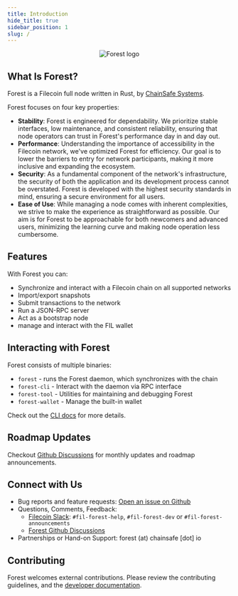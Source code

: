 ```yaml
---
title: Introduction
hide_title: true
sidebar_position: 1
slug: /
---
```


<p align="center">
  <img src="/img/logo-with-text.png" alt="Forest logo"/>
</p>

## What Is Forest?

Forest is a Filecoin full node written in Rust, by [ChainSafe Systems](https://chainsafe.io).

Forest focuses on four key properties:

- **Stability**: Forest is engineered for dependability. We prioritize stable interfaces, low maintenance, and consistent reliability, ensuring that node operators can trust in Forest's performance day in and day out.
- **Performance**: Understanding the importance of accessibility in the Filecoin network, we've optimized Forest for efficiency. Our goal is to lower the barriers to entry for network participants, making it more inclusive and expanding the ecosystem.
- **Security**: As a fundamental component of the network's infrastructure, the security of both the application and its development process cannot be overstated. Forest is developed with the highest security standards in mind, ensuring a secure environment for all users.
- **Ease of Use**: While managing a node comes with inherent complexities, we strive to make the experience as straightforward as possible. Our aim is for Forest to be approachable for both newcomers and advanced users, minimizing the learning curve and making node operation less cumbersome.

## Features

With Forest you can:

- Synchronize and interact with a Filecoin chain on all supported networks
- Import/export snapshots
- Submit transactions to the network
- Run a JSON-RPC server
- Act as a bootstrap node
- manage and interact with the FIL wallet

## Interacting with Forest

Forest consists of multiple binaries:

- `forest` - runs the Forest daemon, which synchronizes with the chain
- `forest-cli` - Interact with the daemon via RPC interface
- `forest-tool` - Utilities for maintaining and debugging Forest
- `forest-wallet` - Manage the built-in wallet

Check out the [CLI docs](./reference/cli.md) for more details.

## Roadmap Updates

Checkout [Github Discussions](https://github.com/ChainSafe/forest/discussions/categories/announcements) for monthly updates and roadmap announcements.

## Connect with Us

- Bug reports and feature requests: [Open an issue on Github](https://github.com/ChainSafe/forest/issues/new/choose)
- Questions, Comments, Feedback:
  - [Filecoin Slack](https://filecoin.io/slack): `#fil-forest-help`, `#fil-forest-dev` or `#fil-forest-announcements`
  - [Forest Github Discussions](https://github.com/ChainSafe/forest/discussions)
- Partnerships or Hand-on Support: forest (at) chainsafe [dot] io

## Contributing

Forest welcomes external contributions. Please review the contributing guidelines, and the [developer
documentation](/developers).
